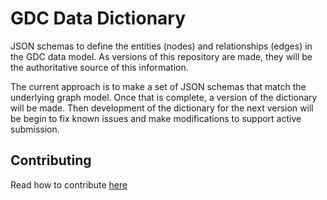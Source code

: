 GDC Data Dictionary
===================
JSON schemas to define the entities (nodes) and relationships (edges)
in the GDC data model. As versions of this repository are made, they will
be the authoritative source of this information.

The current approach is to make a set of JSON schemas that match the underlying
graph model. Once that is complete, a version of the dictionary will be made.
Then development of the dictionary for the next version will be begin to fix
known issues and make modifications to support active submission.

## Contributing

Read how to contribute [here](https://github.com/NCI-GDC/gdcapi/blob/master/CONTRIBUTING.md)
